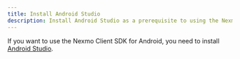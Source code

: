 ```yaml
---
title: Install Android Studio
description: Install Android Studio as a prerequisite to using the Nexmo Android Client SDK
---
```


If you want to use the Nexmo Client SDK for Android, you need to install [Android Studio](https://developer.android.com/studio).
